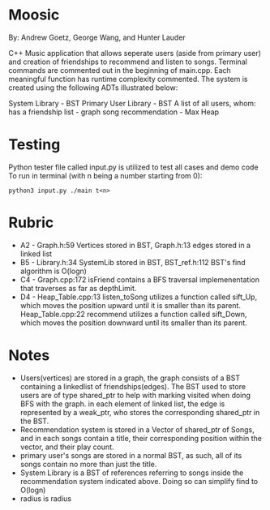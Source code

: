 # Moosic
By: Andrew Goetz, George Wang, and Hunter Lauder

C++ Music application that allows seperate users (aside from primary user) and creation of friendships to recommend and listen to songs. Terminal commands are commented out in the beginning of main.cpp. Each meaningful function has runtime complexity commented. The system is created using the following ADTs illustrated below:

System Library - BST
Primary User Library - BST
A list of all users, whom:
has a friendship list - graph
song recommendation - Max Heap

# Testing
Python tester file called input.py is utilized to test all cases and demo code
To run in terminal (with n being a number starting from 0):
```
python3 input.py ./main t<n>
```

# Rubric
* A2 - Graph.h:59 Vertices stored in BST, Graph.h:13 edges stored in a linked list
* B5 - Library.h:34 SystemLib stored in BST, BST_ref.h:112 BST's find algorithm is O(logn)
* C4 - Graph.cpp:172 isFriend contains a BFS traversal implemenentation that traverses as far as depthLimit.
* D4 - Heap_Table.cpp:13 listen_toSong utilizes a function called sift_Up, which moves the position upward until it is smaller than its parent. Heap_Table.cpp:22 recommend utilizes a function called sift_Down, which moves the position downward until its smaller than its parent.

# Notes
* Users(vertices) are stored in a graph, the graph consists of a BST containing a linkedlist of friendships(edges). The BST used to store users are of type shared_ptr to help with marking visited when doing BFS with the graph. in each element of linked list, the edge is represented by a weak_ptr, who stores the corresponding shared_ptr in the BST.
* Recommendation system is stored in a Vector of shared_ptr of Songs, and in each songs contain a title, their corresponding position within the vector, and their play count.
* primary user's songs are stored in a normal BST, as such, all of its songs contain no more than just the title.
* System Library is a BST of references referring to songs inside the recommendation system indicated above. Doing so can simplify find to O(logn)
* radius is radius
